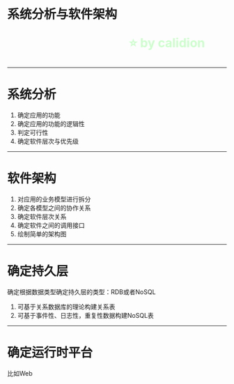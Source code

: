 <!--
$theme: gaia
template: gaia
-->

系统分析与软件架构<p style="text-align:right;font-size:28px;margin-right:50px;color:#cFc;">:star: by calidion</p>
===

---
系统分析
===
1. 确定应用的功能
2. 确定应用的功能的逻辑性
3. 判定可行性
4. 确定软件层次与优先级

---
软件架构
===
1. 对应用的业务模型进行拆分
2. 确定各模型之间的协作关系
3. 确定软件层次关系
4. 确定软件之间的调用接口
5. 绘制简单的架构图

---
确定持久层
===
确定根据数据类型确定持久层的类型：RDB或者NoSQL

1. 可基于关系数据库的理论构建关系表
2. 可基于事件性、日志性，重复性数据构建NoSQL表

---
确定运行时平台
===
比如Web